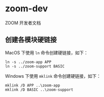 # zoom-dev

ZOOM 开发者文档

## 创建各模块硬链接

MacOS 下使用 `ln` 命令创建硬链接，如下：

```shell
ln -s ../zoom-app APP
ln -s ../zoom-support BASIC
```

Windows 下使用 `mklink` 命令创建硬链接，如下：

```shell
mklink /D APP ..\zoom-app
mklink /D BASIC ..\zoom-support
```
